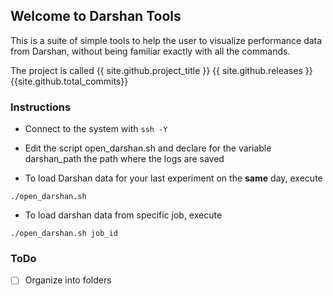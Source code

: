 ## Welcome to Darshan Tools

This is a suite of simple tools to help the user to visualize performance data from Darshan, without being familiar exactly with all the commands.

The project is called 
{{ site.github.project_title }}
{{ site.github.releases }}
{{site.github.total_commits}}

### Instructions

* Connect to the system with ```ssh -Y```
* Edit the script open_darshan.sh and declare for the variable darshan_path the path where the logs are saved

* To load Darshan data for your last experiment on the **same** day, execute 

```
./open_darshan.sh
```
* To load darshan data from specific job, execute 

```
./open_darshan.sh job_id
```

### ToDo

- [ ] Organize into folders

